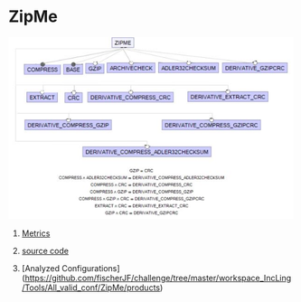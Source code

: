 # ZipMe

![image](https://raw.githubusercontent.com/fischerJF/challenge/master/featureModel/ZipMe.JPG)

1. [Metrics](https://github.com/fischerJF/challenge/blob/master/metrics/Zipme.csv)
 
2. [source code](https://github.com/fischerJF/challenge/tree/master/workspace_IncLing/zipme)

3. [Analyzed Configurations] (https://github.com/fischerJF/challenge/tree/master/workspace_IncLing/Tools/All_valid_conf/ZipMe/products)

